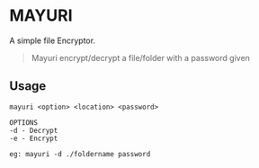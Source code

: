 # MAYURI

A simple file Encryptor.

> Mayuri encrypt/decrypt a file/folder with a password given

## Usage

```
mayuri <option> <location> <password>

OPTIONS
-d - Decrypt
-e - Encrypt

eg: mayuri -d ./foldername password
```
